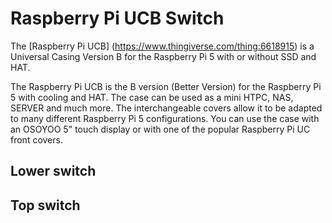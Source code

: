 # Raspberry Pi UCB Switch
The [Raspberry Pi UCB] (https://www.thingiverse.com/thing:6618915) is a Universal Casing Version B for the Raspberry Pi 5 with or without SSD and HAT. 

The Raspberry Pi UCB is the B version (Better Version) for the Raspberry Pi 5 with cooling and HAT. The case can be used as a mini HTPC, NAS, SERVER and much more. The interchangeable covers allow it to be adapted to many different Raspberry Pi 5 configurations. You can use the case with an OSOYOO 5" touch display or with one of the popular Raspberry Pi UC front covers.

## Lower switch


## Top switch
